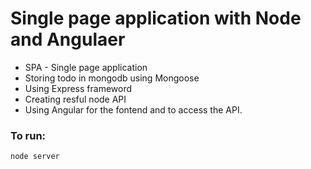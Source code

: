 # Single page application with Node and Angulaer

+ SPA - Single page application
+ Storing todo in mongodb using Mongoose
+ Using Express frameword
+ Creating resful  node API
+ Using Angular for the fontend and to access the API.


### To run:
`node server`

